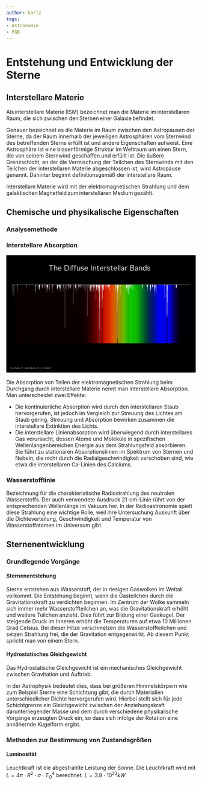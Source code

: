 ```yaml
---
author: karlz
tags: 
- Astronomie
- FGB
---
```


# Entstehung und Entwicklung der Sterne

## Interstellare Materie

Als interstellare Materie (ISM) bezeichnet man die Materie im interstellaren Raum, die sich zwischen den Sternen einer Galaxie befindet.  

Genauer bezeichnet es die Materie im Raum zwischen den Astropausen der Sterne, da der Raum innerhalb der jeweiligen Astrosphären vom Sternwind des betreffenden Sterns erfüllt ist und andere Eigenschaften aufweist. Eine Astrosphäre ist eine blasenförmige Struktur im Weltraum um einen Stern, die von seinem Sternwind geschaffen und erfüllt ist. Die äußere Grenzschicht, an der die Vermischung der Teilchen des Sternwinds mit den Teilchen der interstellaren Materie abgeschlossen ist, wird Astropause genannt. Dahinter beginnt definitionsgemäß der interstellare Raum. 

Interstellare Materie wird mit der elektromagnetischen Strahlung und dem galaktischen Magnetfeld zum interstellaren Medium gezählt. 

## Chemische und physikalische Eigenschaften

### Analysemethode

### Interstellare Absorption

![](Working%20Materials/Interstellar%20Absorption.png)

Die Absorption von Teilen der elektromagnetischen Strahlung beim Durchgang durch interstellare Materie nennt man interstellare Absorption. Man unterscheidet zwei Effekte:
- Die kontinuierliche Absorption wird durch den interstellaren Staub hervorgerufen, ist jedoch im Vergleich zur Streuung des Lichtes am Staub gering. Streuung und Absorption bewirken zusammen die interstellare Extinktion des Lichts.
- Die interstellare Linienabsorption wird überwiegend durch interstellares Gas verursacht, dessen Atome und Moleküle in spezifischen Wellenlängenbereichen Energie aus dem Strahlungsfeld absorbieren. Sie führt zu stationären Absorptionslinien im Spektrum von Sternen und Nebeln, die nicht durch die Radialgeschwindigkeit verschoben sind, wie etwa die interstellaren Ca-Linien des Calciums.

### Wasserstofflinie

 Bezeichnung für die charakteristische Radiostrahlung des neutralen Wasserstoffs. Der auch verwendete Ausdruck 21-cm-Linie rührt von der entsprechenden Wellenlänge im Vakuum her. In der Radioastronomie spielt diese Strahlung eine wichtige Rolle, weil ihre Untersuchung Auskunft über die Dichteverteilung, Geschwindigkeit und Temperatur von Wasserstoffatomen im Universum gibt.

## Sternenentwicklung

### Grundlegende Vorgänge

#### Sternenentstehung

Sterne entstehen aus Wasserstoff, der in riesigen Gaswolken im Weltall vorkommt. Die Entstehung beginnt, wenn die Gasteilchen durch die Gravitationskraft zu verdichten beginnen. Im Zentrum der Wolke sammeln sich immer mehr Wasserstoffteilchen an, was die Gravitationskraft erhöht und weitere Teilchen anzieht. Dies führt zur Bildung einer Gaskugel. Der steigende Druck im Inneren erhöht die Temperaturen auf etwa 10 Millionen Grad Celsius. Bei dieser Hitze verschmelzen die Wasserstoffteilchen und setzen Strahlung frei, die der Gravitation entgegenwirkt. Ab diesem Punkt spricht man von einem Stern.

#### Hydrostatisches Gleichgewicht

Das Hydrostatische Gleichgewicht ist ein mechanisches Gleichgewicht zwischen Gravitation und Auftrieb.

In der Astrophysik bedeutet dies, dass bei größeren Himmelskörpern wie zum Beispiel Sterne eine Schichtung gibt, die durch Materialien unterschiedlicher Dichte hervorgerufen wird. Hierbei stellt sich für jede Schichtgrenze ein Gleichgewicht zwischen der Anziehungskraft darunterliegender Masse und dem durch verschiedene physikalische Vorgänge erzeugten Druck ein, so dass sich infolge der Rotation eine annähernde Kugelform ergibt.

### Methoden zur Bestimmung von Zustandsgrößen

#### Luminosität

Leuchtkraft ist die abgestrahlte Leistung der Sonne. Die Leuchtkraft wird mit $L=4\pi \cdot R^{2} \cdot \sigma \cdot T_{O}^{4}$ berechnet.
$L=3.8\cdot10^{23}kW$